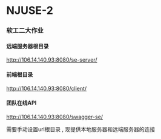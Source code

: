 # NJUSE-2
### 软工二大作业

#### 远端服务器根目录

http://106.14.140.93:8080/se-server/

#### 前端根目录

http://106.14.140.93:8080/client/

#### 团队在线API

http://106.14.140.93:8080/swagger-se/

需要手动设置url根目录 , 现提供本地服务器和远端服务器的连接

